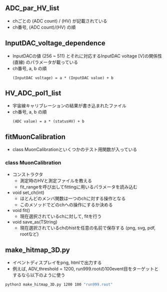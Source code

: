 ## ADC_par_HV_list
- chごとの (ADC count) / (HV) が記載されている
- ch番号, (ADC count)/(HV) の順

## InputDAC_voltage_dependence
- InputDACの値 (256 ~ 511) とそれに対応するInputDAC voltage [V]の関係性 (直線) のパラメータが載っている
- ch番号, a, b の順
    ```
    (InputDAC voltage) = a * (InputDAC value) + b
    ```

## HV_ADC_pol1_list
- 宇宙線キャリブレーションの結果が書き込まれたファイル
- ch番号, a, b の順
    ```
    (ADC value) = a * (statusHV) + b
    ```

## fitMuonCalibration
- class MuonCalibrationといくつかのテスト用関数が入っている
### class MuonCalibration
- コンストラクタ
    - 測定時のHVと測定ファイルを教える
    - fit_rangeを呼び出してfittingに用いるパラメータを読み込む
- void set_ch(int)
    - ほとんどのメンバ関数は一つのchに対する操作となる
    - このメソッドでどのchへの操作にするか決める
- void fit()
    - 現在選択されているchに対して, fitを行う
- void save_as(TString)
    - 現在選択されているchのhistを任意の名前で保存する (png, svg, pdf, rootなど)

## make_hitmap_3D.py
- イベントディスプレイをpng, htmlで出力する
- 例えば, ADV_threshold = 1200, run999.rootの100event目をターゲットとするなら以下のように使う
```bash
python3 make_hitmap_3D.py 1200 100 "run999.root"
```